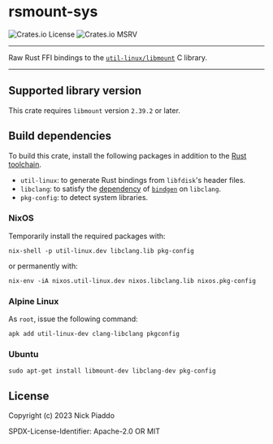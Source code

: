 # rsmount-sys

![Crates.io License](https://img.shields.io/crates/l/rsmount-sys?labelColor=%23222222&color=%230d0887)
![Crates.io MSRV](https://img.shields.io/crates/msrv/rsmount-sys?labelColor=%23222222&color=%239c179e)

----

Raw Rust FFI bindings to the [`util-linux/libmount`][1] C library.

----

## Supported library version

This crate requires `libmount` version `2.39.2` or later.

## Build dependencies

To build this crate, install the following packages in addition to the [Rust
toolchain][4].

- `util-linux`: to generate Rust bindings from `libfdisk`'s header files.
- `libclang`: to satisfy the [dependency][2] of [`bindgen`][3] on `libclang`.
- `pkg-config`: to detect system libraries.

### NixOS

Temporarily install the required packages with:

```console
nix-shell -p util-linux.dev libclang.lib pkg-config
```

or permanently with:

```console
nix-env -iA nixos.util-linux.dev nixos.libclang.lib nixos.pkg-config
```

### Alpine Linux

As `root`, issue the following command:

```console
apk add util-linux-dev clang-libclang pkgconfig
```

### Ubuntu

```console
sudo apt-get install libmount-dev libclang-dev pkg-config
```

## License

Copyright (c) 2023 Nick Piaddo

SPDX-License-Identifier: Apache-2.0 OR MIT

[1]: https://github.com/util-linux/util-linux/tree/master
[2]: https://rust-lang.github.io/rust-bindgen/requirements.html#clang
[3]: https://crates.io/crates/bindgen
[4]: https://www.rust-lang.org/tools/install
